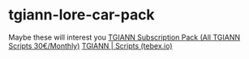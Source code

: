 # tgiann-lore-car-pack
 
Maybe these will interest you
[TGIANN Subscription Pack (All TGIANN Scripts 30€/Monthly)](https://forum.cfx.re/t/tgiann-subscription-pack-all-tgiann-scripts-30-monthly/4852607)
[TGIANN | Scripts (tebex.io) ](https://tgiann.tebex.io/category/1768400)
